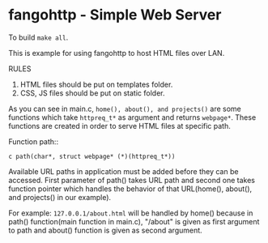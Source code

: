 # fangohttp - Simple Web Server

To build `make all`.

This is example for using fangohttp to host HTML files over LAN.

RULES
1) HTML files should be put on templates folder.
2) CSS, JS files should be put on static folder.

As you can see in main.c, `home(), about(), and projects()`
are some functions which take `httpreq_t*` as argument and
returns `webpage*`. These functions are created in order to
serve HTML files at specific path.

Function path::
```
c path(char*, struct webpage* (*)(httpreq_t*))
```

Available URL paths in application must be added before they
can be accessed. First parameter of path() takes URL path and
second one takes function pointer which handles the behavior of
that URL(home(), about(), and projects() in our example).

For example: `127.0.0.1/about.html` will be handled by home() because
in path() function(main function in main.c), "/about" is given as
first argument to path and about() function is given as second argument.
